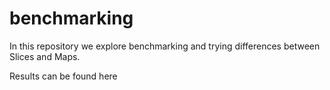 # benchmarking
In this repository we explore benchmarking and trying differences between Slices and Maps.

Results can be found here

